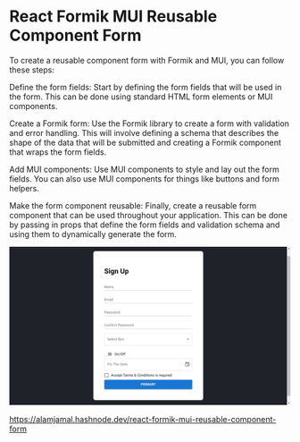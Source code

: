 # React Formik MUI Reusable Component Form

To create a reusable component form with Formik and MUI, you can follow these steps:

Define the form fields: Start by defining the form fields that will be used in the form. This can be done using standard HTML form elements or MUI components.

Create a Formik form: Use the Formik library to create a form with validation and error handling. This will involve defining a schema that describes the shape of the data that will be submitted and creating a Formik component that wraps the form fields.

Add MUI components: Use MUI components to style and lay out the form fields. You can also use MUI components for things like buttons and form helpers.

Make the form component reusable: Finally, create a reusable form component that can be used throughout your application. This can be done by passing in props that define the form fields and validation schema and using them to dynamically generate the form.

![alt text](https://github.com/alamjamal/formik_reusable_form/blob/main/public/Screenshot%20(3).png)


https://alamjamal.hashnode.dev/react-formik-mui-reusable-component-form

